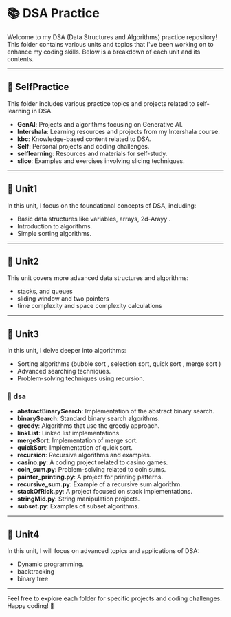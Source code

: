 # 📚 DSA Practice

Welcome to my DSA (Data Structures and Algorithms) practice repository! This folder contains various units and topics that I've been working on to enhance my coding skills. Below is a breakdown of each unit and its contents.

---

## 🧩 SelfPractice

This folder includes various practice topics and projects related to self-learning in DSA.

- **GenAI**: Projects and algorithms focusing on Generative AI.
- **Intershala**: Learning resources and projects from my Intershala course.
- **kbc**: Knowledge-based content related to DSA.
- **Self**: Personal projects and coding challenges.
- **selflearning**: Resources and materials for self-study.
- **slice**: Examples and exercises involving slicing techniques.

---

## 🔢 Unit1

In this unit, I focus on the foundational concepts of DSA, including:

- Basic data structures like variables, arrays, 2d-Arayy .
- Introduction to algorithms.
- Simple sorting algorithms.

---

## 🔢 Unit2

This unit covers more advanced data structures and algorithms:

- stacks, and queues
- sliding window and two pointers
- time complexity and space complexity calculations

---

## 🔢 Unit3

In this unit, I delve deeper into algorithms:

- Sorting algorithms (bubble sort , selection sort, quick sort , merge sort )
- Advanced searching techniques.
- Problem-solving techniques using recursion.

### 📁 dsa

- **abstractBinarySearch**: Implementation of the abstract binary search.
- **binarySearch**: Standard binary search algorithms.
- **greedy**: Algorithms that use the greedy approach.
- **linkList**: Linked list implementations.
- **mergeSort**: Implementation of merge sort.
- **quickSort**: Implementation of quick sort.
- **recursion**: Recursive algorithms and examples.
- **casino.py**: A coding project related to casino games.
- **coin_sum.py**: Problem-solving related to coin sums.
- **painter_printing.py**: A project for printing patterns.
- **recursive_sum.py**: Example of a recursive sum algorithm.
- **stackOfRick.py**: A project focused on stack implementations.
- **stringMid.py**: String manipulation projects.
- **subset.py**: Examples of subset algorithms.

---

## 🔢 Unit4

In this unit, I will focus on advanced topics and applications of DSA:

- Dynamic programming.
- backtracking 
- binary tree

---

Feel free to explore each folder for specific projects and coding challenges. Happy coding! 🚀
